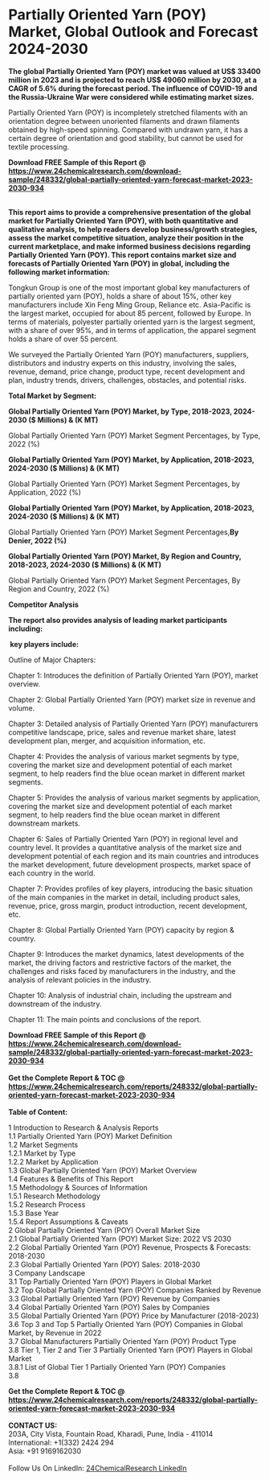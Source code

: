 <h1>Partially Oriented Yarn (POY) Market, Global Outlook and Forecast 2024-2030</h1><p><strong>The global Partially Oriented Yarn (POY) market was valued at US$ 33400 million in 2023 and is projected to reach US$ 49060 million by 2030, at a CAGR of 5.6% during the forecast period. The influence of COVID-19 and the Russia-Ukraine War were considered while estimating market sizes.</strong></p><p>
</p><p>Partially Oriented Yarn (POY) is incompletely stretched filaments with an orientation degree between unoriented filaments and drawn filaments obtained by high-speed spinning. Compared with undrawn yarn, it has a certain degree of orientation and good stability, but cannot be used for textile processing.</p><div><b>Download FREE Sample of this Report @ 
            <a href="https://www.24chemicalresearch.com/download-sample/248332/global-partially-oriented-yarn-forecast-market-2023-2030-934">
            https://www.24chemicalresearch.com/download-sample/248332/global-partially-oriented-yarn-forecast-market-2023-2030-934</a></b></div><br><p>
<strong>This report aims to provide a comprehensive presentation of the global market for Partially Oriented Yarn (POY), with both quantitative and qualitative analysis, to help readers develop business/growth strategies, assess the market competitive situation, analyze their position in the current marketplace, and make informed business decisions regarding Partially Oriented Yarn (POY). This report contains market size and forecasts of Partially Oriented Yarn (POY) in global, including the following market information:</strong></p><p>
</p><p>
</p><p>Tongkun Group is one of the most important global key manufacturers of partially oriented yarn (POY), holds a share of about 15%, other key manufacturers include Xin Feng Ming Group, Reliance etc. Asia-Pacific is the largest market, occupied for about 85 percent, followed by Europe. In terms of materials, polyester partially oriented yarn is the largest segment, with a share of over 95%, and in terms of application, the apparel segment holds a share of over 55 percent.</p><p>
We surveyed the Partially Oriented Yarn (POY) manufacturers, suppliers, distributors and industry experts on this industry, involving the sales, revenue, demand, price change, product type, recent development and plan, industry trends, drivers, challenges, obstacles, and potential risks.</p><p>
<strong>Total Market by Segment:</strong></p><p>
</p><p><strong>Global Partially Oriented Yarn (POY) Market, by Type, 2018-2023, 2024-2030 ($ Millions) &amp; (K MT)</strong></p><p>
Global Partially Oriented Yarn (POY) Market Segment Percentages, by Type, 2022 (%)</p><p>
</p><p>
</p><p><strong>Global Partially Oriented Yarn (POY) Market, by Application, 2018-2023, 2024-2030 ($ Millions) &amp; (K MT)</strong></p><p>
Global Partially Oriented Yarn (POY) Market Segment Percentages, by Application, 2022 (%)</p><p>
</p><p>
</p><p><strong>Global Partially Oriented Yarn (POY) Market, by Application, 2018-2023, 2024-2030 ($ Millions) &amp; (K MT)</strong></p><p>
Global Partially Oriented Yarn (POY) Market Segment Percentages,<strong>By Denier</strong><strong>, 2022 (%)</strong></p><p>
</p><p>
</p><p>
</p><p>
</p><p><strong>Global Partially Oriented Yarn (POY) Market, By Region and Country, 2018-2023, 2024-2030 ($ Millions) &amp; (K MT)</strong></p><p>
Global Partially Oriented Yarn (POY) Market Segment Percentages, By Region and Country, 2022 (%)</p><p>
</p><p>
<strong>Competitor Analysis</strong></p><p>
</p><p><strong>The report also provides analysis of leading market participants including:</strong></p><p>
</p><p>
<strong> key players include:</strong></p><p>
</p><p>
</p><p>Outline of Major Chapters:</p><p>
Chapter 1: Introduces the definition of Partially Oriented Yarn (POY), market overview.</p><p>
Chapter 2: Global Partially Oriented Yarn (POY) market size in revenue and volume.</p><p>
Chapter 3: Detailed analysis of Partially Oriented Yarn (POY) manufacturers competitive landscape, price, sales and revenue market share, latest development plan, merger, and acquisition information, etc.</p><p>
Chapter 4: Provides the analysis of various market segments by type, covering the market size and development potential of each market segment, to help readers find the blue ocean market in different market segments.</p><p>
Chapter 5: Provides the analysis of various market segments by application, covering the market size and development potential of each market segment, to help readers find the blue ocean market in different downstream markets.</p><p>
Chapter 6: Sales of Partially Oriented Yarn (POY) in regional level and country level. It provides a quantitative analysis of the market size and development potential of each region and its main countries and introduces the market development, future development prospects, market space of each country in the world.</p><p>
Chapter 7: Provides profiles of key players, introducing the basic situation of the main companies in the market in detail, including product sales, revenue, price, gross margin, product introduction, recent development, etc.</p><p>
Chapter 8: Global Partially Oriented Yarn (POY) capacity by region &amp; country.</p><p>
Chapter 9: Introduces the market dynamics, latest developments of the market, the driving factors and restrictive factors of the market, the challenges and risks faced by manufacturers in the industry, and the analysis of relevant policies in the industry.</p><p>
Chapter 10: Analysis of industrial chain, including the upstream and downstream of the industry.</p><p>
Chapter 11: The main points and conclusions of the report.</p><div><b>Download FREE Sample of this Report @ 
            <a href="https://www.24chemicalresearch.com/download-sample/248332/global-partially-oriented-yarn-forecast-market-2023-2030-934">
            https://www.24chemicalresearch.com/download-sample/248332/global-partially-oriented-yarn-forecast-market-2023-2030-934</a></b></div><br><div><b>Get the Complete Report & TOC @ 
            <a href="https://www.24chemicalresearch.com/reports/248332/global-partially-oriented-yarn-forecast-market-2023-2030-934">
            https://www.24chemicalresearch.com/reports/248332/global-partially-oriented-yarn-forecast-market-2023-2030-934</a></b></div><br>
            <b>Table of Content:</b><p>1 Introduction to Research & Analysis Reports<br />
    1.1 Partially Oriented Yarn (POY) Market Definition<br />
    1.2 Market Segments<br />
        1.2.1 Market by Type<br />
        1.2.2 Market by Application<br />
    1.3 Global Partially Oriented Yarn (POY) Market Overview<br />
    1.4 Features & Benefits of This Report<br />
    1.5 Methodology & Sources of Information<br />
        1.5.1 Research Methodology<br />
        1.5.2 Research Process<br />
        1.5.3 Base Year<br />
        1.5.4 Report Assumptions & Caveats<br />
2 Global Partially Oriented Yarn (POY) Overall Market Size<br />
    2.1 Global Partially Oriented Yarn (POY) Market Size: 2022 VS 2030<br />
    2.2 Global Partially Oriented Yarn (POY) Revenue, Prospects & Forecasts: 2018-2030<br />
    2.3 Global Partially Oriented Yarn (POY) Sales: 2018-2030<br />
3 Company Landscape<br />
    3.1 Top Partially Oriented Yarn (POY) Players in Global Market<br />
    3.2 Top Global Partially Oriented Yarn (POY) Companies Ranked by Revenue<br />
    3.3 Global Partially Oriented Yarn (POY) Revenue by Companies<br />
    3.4 Global Partially Oriented Yarn (POY) Sales by Companies<br />
    3.5 Global Partially Oriented Yarn (POY) Price by Manufacturer (2018-2023)<br />
    3.6 Top 3 and Top 5 Partially Oriented Yarn (POY) Companies in Global Market, by Revenue in 2022<br />
    3.7 Global Manufacturers Partially Oriented Yarn (POY) Product Type<br />
    3.8 Tier 1, Tier 2 and Tier 3 Partially Oriented Yarn (POY) Players in Global Market<br />
        3.8.1 List of Global Tier 1 Partially Oriented Yarn (POY) Companies<br />
        3.8</p><div><b>Get the Complete Report & TOC @ 
            <a href="https://www.24chemicalresearch.com/reports/248332/global-partially-oriented-yarn-forecast-market-2023-2030-934">
            https://www.24chemicalresearch.com/reports/248332/global-partially-oriented-yarn-forecast-market-2023-2030-934</a></b></div><br><b>CONTACT US:</b><br>
            203A, City Vista, Fountain Road, Kharadi, Pune, India - 411014<br>
            International: +1(332) 2424 294<br>
            Asia: +91 9169162030 <br><br>
            Follow Us On LinkedIn: <a href="https://www.linkedin.com/company/24chemicalresearch/">24ChemicalResearch LinkedIn</a>